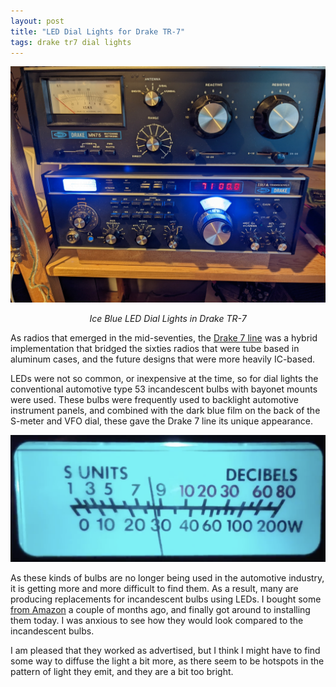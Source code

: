 ```yaml
---
layout: post
title: "LED Dial Lights for Drake TR-7"
tags: drake tr7 dial lights
---
```


![Drake TR-7 LED Dial Lights](/assets/img/DrakeLEDDialLights.jpg "Drake TR-7 LED Dial Lights")

*<center>Ice Blue LED Dial Lights in Drake TR-7</center>*

As radios that emerged in the mid-seventies, the [Drake 7
line](http://www.wb4hfn.com/DRAKE/DrakeArticles/InsideTheTR7/Inside_The_TR7-01.htm)
was a hybrid implementation that bridged the sixties radios that were
tube based in aluminum cases, and the future designs that were more
heavily IC-based.

LEDs were not so common, or inexpensive at the time, so for dial
lights the conventional automotive type 53 incandescent bulbs with
bayonet mounts were used. These bulbs were frequently used to
backlight automotive instrument panels, and combined with the dark
blue film on the back of the S-meter and VFO dial, these gave the
Drake 7 line its unique appearance.


[![Drake TR-7 S-Meter](/assets/img/DrakeSMeter.png)](https://photos.app.goo.gl/dFgwyqmqEThKAQwT6)

As these kinds of bulbs are no longer being used in the automotive
industry, it is getting more and more difficult to find them. As a
result, many are producing replacements for incandescent bulbs using
LEDs. I bought some [from
Amazon](https://smile.amazon.com/Serundo-Auto-3030Chips-Interior-Instrument/dp/B08P4BN41F/ref=sr_1_2)
a couple of months ago, and finally got around to installing them
today. I was anxious to see how they would look compared to the
incandescent bulbs.

I am pleased that they worked as advertised, but I think I might have
to find some way to diffuse the light a bit more, as there seem to be
hotspots in the pattern of light they emit, and they are a bit too bright.



